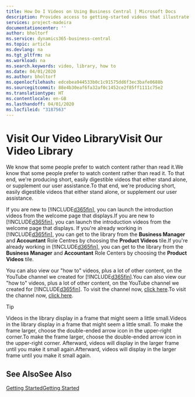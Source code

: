```yaml
---
title: How Do I Videos on Using Business Central | Microsoft Docs
description: Provides access to getting-started videos that illustrate how to do common tasks.
services: project-madeira
documentationcenter: ''
author: bholtorf
ms.service: dynamics365-business-central
ms.topic: article
ms.devlang: na
ms.tgt_pltfrm: na
ms.workload: na
ms.search.keywords: video, library, how to
ms.date: 04/01/2020
ms.author: bholtorf
ms.openlocfilehash: edcebea944533b0c1c91575dd6f3ec3bafe0688b
ms.sourcegitcommit: 88e4b30eaf6fa32af0c1452ce2f85ff1111c75e2
ms.translationtype: HT
ms.contentlocale: en-GB
ms.lasthandoff: 04/01/2020
ms.locfileid: "3187563"
---
```

# <a name="visit-our-video-library"></a><span data-ttu-id="48831-103">Visit Our Video Library</span><span class="sxs-lookup"><span data-stu-id="48831-103">Visit Our Video Library</span></span>
<span data-ttu-id="48831-104">We know that some people prefer to watch content rather than read it.</span><span class="sxs-lookup"><span data-stu-id="48831-104">We know that some people prefer to watch content rather than read it.</span></span> <span data-ttu-id="48831-105">To that end, we're producing short, easily digestible videos that either stand alone, or supplement our user assistance.</span><span class="sxs-lookup"><span data-stu-id="48831-105">To that end, we're producing short, easily digestible videos that either stand alone, or supplement our user assistance.</span></span>   

<span data-ttu-id="48831-106">If you are new to [!INCLUDE[d365fin](includes/d365fin_md.md)], you can launch the introduction videos from the welcome page that displays.</span><span class="sxs-lookup"><span data-stu-id="48831-106">If you are new to [!INCLUDE[d365fin](includes/d365fin_md.md)], you can launch the introduction videos from the welcome page that displays.</span></span> <span data-ttu-id="48831-107">If you're already working in [!INCLUDE[d365fin](includes/d365fin_md.md)], you can get to the library from the **Business Manager** and **Accountant** Role Centres by choosing the **Product Videos** tile.</span><span class="sxs-lookup"><span data-stu-id="48831-107">If you're already working in [!INCLUDE[d365fin](includes/d365fin_md.md)], you can get to the library from the **Business Manager** and **Accountant** Role Centers by choosing the **Product Videos** tile.</span></span> 

<span data-ttu-id="48831-108">You can also view our "how to" videos, plus a lot of other content, on the YouTube channel we created for [!INCLUDE[d365fin](includes/d365fin_md.md)].</span><span class="sxs-lookup"><span data-stu-id="48831-108">You can also view our "how to" videos, plus a lot of other content, on the YouTube channel we created for [!INCLUDE[d365fin](includes/d365fin_md.md)].</span></span> <span data-ttu-id="48831-109">To visit the channel now, [click here](https://go.microsoft.com/fwlink/?linkid=851533).</span><span class="sxs-lookup"><span data-stu-id="48831-109">To visit the channel now, [click here](https://go.microsoft.com/fwlink/?linkid=851533).</span></span>

> [!Tip]  
> <span data-ttu-id="48831-110">Videos in the library display in a frame that might seem a little small.</span><span class="sxs-lookup"><span data-stu-id="48831-110">Videos in the library display in a frame that might seem a little small.</span></span> <span data-ttu-id="48831-111">To make the frame larger, choose the double-ended arrow icon in the upper-right corner.</span><span class="sxs-lookup"><span data-stu-id="48831-111">To make the frame larger, choose the double-ended arrow icon in the upper-right corner.</span></span> <span data-ttu-id="48831-112">Afterward, videos will display in the larger frame until you make it small again.</span><span class="sxs-lookup"><span data-stu-id="48831-112">Afterward, videos will display in the larger frame until you make it small again.</span></span>

## <a name="see-also"></a><span data-ttu-id="48831-113">See Also</span><span class="sxs-lookup"><span data-stu-id="48831-113">See Also</span></span>
[<span data-ttu-id="48831-114">Getting Started</span><span class="sxs-lookup"><span data-stu-id="48831-114">Getting Started</span></span>](product-get-started.md)
